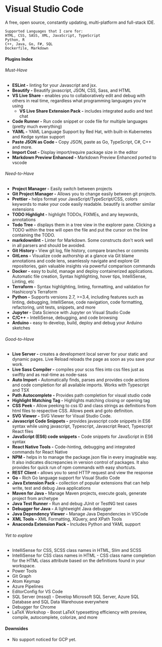 # Visual Studio Code

A free, open source, constantly updating, multi-platform and full-stack IDE.

```
Supported Languages that I care for:
HTML, CSS, SASS, XML, JavaScript, TypeScript
Python, R
C++, Java, Go, F#, SQL
Dockerfile, Markdown
```

#### Plugins Index

###### Must-Have

* **ESLint -** linting for your Javascript and jsx.
* **Beautify -** Beautify javascript, JSON, CSS, Sass, and HTML
* **VS Live Share -** enables you to collaboratively edit and debug with others in real time, regardless what programming languages you're using
  * **VS Live Share Extension Pack -** includes integrated audio and text chat
* **Code Runner -** Run code snippet or code file for multiple languages \(pretty much everything\)
* **YAML -** YAML Language Support by Red Hat, with built-in Kubernetes and Kedge syntax support
* **Paste JSON as Code -** Copy JSON, paste as Go, TypeScript, C\#, C++ and more.
* **Import Cost -** Display import/require package size in the editor
* **Markdown Preview Enhanced -** Markdown Preview Enhanced ported to vscode

###### Need-to-Have

* **Project Manager -** Easily switch between projects
* **Git Project Manager -** Allows you to change easily between git projects.
* **Prettier -** helps format your JavaScript/TypeScript/CSS, colors keywords to make your code easily readable. beautify is another similar extensions
* **TODO Highlight -** highlight TODOs, FIXMEs, and any keywords, annotations
* **Todo Tree -** displays them in a tree view in the explorer pane. Clicking a TODO within the tree will open the file and put the cursor on the line containing the TODO.
* **markdownlint -** Linter for Markdown. Some constructs don't work well in all parsers and should be avoided.
* **Git History -** View git log, file history, compare branches or commits
* **GitLens -** Visualize code authorship at a glance via Git blame annotations and code lens, seamlessly navigate and explore Git repositories, gain valuable insights via powerful comparison commands
* **Docker -** easy to build, manage and deploy containerized applications. Automatic file creation, Syntax highlighting, hover tips, IntelliSense, Linting, etc
* **Terraform -** Syntax highlighting, linting, formatting, and validation for Hashicorp's Terraform
* **Python -** Supports versions 2.7, &gt;=3.4, including features such as linting, debugging, IntelliSense, code navigation, code formatting, refactoring, unit tests, snippets, and more
* **Jupyter -** Data Science with Jupyter on Visual Studio Code
* **C/C++ -** IntelliSense, debugging, and code browsing
* **Arduino -** easy to develop, build, deploy and debug your Arduino sketches

###### Good-to-Have

* **Live Server -** creates a development local server for your static and dynamic pages. Live Reload reloads the page as soon as you save your work.
* **Live Sass Compiler -** compiles your scss files into css files just as swiftly and as real-time as node-sass
* **Auto Import -** Automatically finds, parses and provides code actions and code completion for all available imports. Works with Typescript and TSX
* **Path Autocomplete -** Provides path completion for visual studio code
* **Highlight Matching Tag -** Highlights matching closing or opening tag
* **CSS Peek -** Allow peeking to css ID and class strings as definitions from html files to respective CSS. Allows peek and goto definition.
* **SVG Viewer -** SVG Viewer for Visual Studio Code.
* **Javascript Code Snippets -** provides javascript code snippets in ES6 syntax while using javascript, Typescript, Javascript React, Typescript React files
* **JavaScript \(ES6\) code snippets -** Code snippets for JavaScript in ES6 syntax
* **React Native Tools -** Code-hinting, debugging and integrated commands for React Native
* **NPM -** helps in to manage the package.json file in every imaginable way. It also indicates discrepancies in version control of packages. It also provides for quick run of npm commands with easy shortcuts.
* **REST Client -** allows you to send HTTP request and view the response
* **Go -** Rich Go language support for Visual Studio Code
* **Java Extension Pack -** collection of popular extensions that can help write, test and debug Java applications
* **Maven for Java -** Manage Maven projects, execute goals, generate project from archetype
* **Java Test Runner -** Run and debug JUnit or TestNG test cases
* **Debugger for Java -** A lightweight Java debugger
* **Java Dependency Viewer -** Manage Java Dependencies in VSCode
* **XML Tools -** XML Formatting, XQuery, and XPath Tools
* **Anaconda Extension Pack -** Includes Python and YAML support

###### Yet to explore

* IntelliSense for CSS, SCSS class names in HTML, Slim and SCSS
* IntelliSense for CSS class names in HTML - CSS class name completion for the HTML class attribute based on the definitions found in your workspace.
* Power Tools
* Git Graph
* Atom Keymap
* Azure Pipelines
* EditorConfig for VS Code
* SQL Server \(mssql\) - Develop Microsoft SQL Server, Azure SQL Database and SQL Data Warehouse everywhere
* Debugger for Chrome
* LaTeX Workshop - Boost LaTeX typesetting efficiency with preview, compile, autocomplete, colorize, and more

#### Downsides

* No support noticed for GCP yet.




